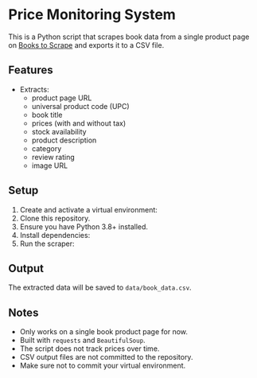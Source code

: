 # Price Monitoring System

This is a Python script that scrapes book data from a single product page on [Books to Scrape](http://books.toscrape.com) and exports it to a CSV file.

## Features

- Extracts:
  - product page URL
  - universal product code (UPC)
  - book title
  - prices (with and without tax)
  - stock availability
  - product description
  - category
  - review rating
  - image URL

## Setup

1. Create and activate a virtual environment:
2. Clone this repository.
3. Ensure you have Python 3.8+ installed.
4. Install dependencies:
5. Run the scraper:


## Output

The extracted data will be saved to `data/book_data.csv`.

## Notes

- Only works on a single book product page for now.
- Built with `requests` and `BeautifulSoup`.
- The script does not track prices over time.
- CSV output files are not committed to the repository.
- Make sure not to commit your virtual environment.
